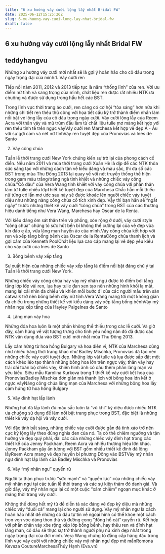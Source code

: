 ```yaml
---
title: "6 xu hướng váy cưới lộng lẫy nhất Bridal FW"
date: 2025-06-12T15:25:26Z
slug: 6-xu-huong-vay-cuoi-long-lay-nhat-bridal-fw
draft: false
---
```


## 6 xu hướng váy cưới lộng lẫy nhất Bridal FW

## teddyhangvu

Những xu hướng váy cưới mới nhất sẽ là gợi ý hoàn hảo cho cô dâu trong ngày trọng đại của mình.1. Váy cưới ren

Tiếp nối năm 2011, 2012 và 2013 tiếp tục là năm “thống lĩnh” của ren. Với ưu điểm nữ tính và sang trọng của mình, chất liệu ren được rất nhiều NTK ưa chuộng và được sử dụng trong hầu hết các BST.

Trong lĩnh vực thời trang áo cưới, ren càng có cơ hội “tỏa sáng” hơn nữa khi những chi tiết ren thêu thủ công với họa tiết cầu kỳ trở thành điểm nhấn làm nổi bật vẻ lộng lẫy của cô dâu trong ngày cưới.
 Váy cưới lộng lẫy của Reem Acra với thân váy và mũ trùm đầu làm từ chất liệu tulle mơ màng kết hợp với ren thêu tinh tế trên ngực váyVáy cưới ren Marchesa kết hợp vẻ đẹp Á - Âu với sự gợi cảm và nét nữ tínhVáy ren tuyệt đẹp của Pronovias và Ines de Santo

 2. Váy công chúa

Tuần lễ thời trang cưới New York chứng kiến sự trở lại của phong cách cổ điển. Nếu năm 2011 và mùa thời trang cưới Xuân Hè là dịp để các NTK thỏa sức sáng tạo với những cách tân về kiểu dáng và màu sắc, thì đa số các BST trong mùa Thu Đông 2013 lại quay về với nét truyền thống thể hiện trong gam màu trắng/trắng ngà tinh khiết và những chiếc váy công chúa."Cô dâu" của Vera Wang tinh khiết với váy công chúa với phần thân làm từ tulle nhiều lớpThiết kế tuyệt đẹp của Marchesa
Chắc hẳn mỗi thiếu nữ từng có lần mơ ước sau này sẽ được khoác lên người chiếc váy tuyệt diệu như những nàng công chúa cổ tích xinh đẹp. Vậy thì bạn hẳn sẽ “ngất ngây” trước những thiết kế váy cưới “công chúa” trong BST của các thương hiệu danh tiếng như Vera Wang, Marchesa hay Oscar de la Renta.

Với kiểu dáng ôm sát thân trên và phồng, xòe rộng ở dưới, váy cưới style “công chúa” chứng tỏ sức hút bền bỉ không thể cưỡng lại của vẻ đẹp vừa kín đáo e ấp, vừa lãng mạn huyền ảo của mình.Váy công chúa kết hợp với ren và xếp tầng bồng bềnh của Oscar de la RentaCông chúa thanh lịch và gợi cảm của Kenneth PoolChất liệu lụa cao cấp mang lại vẻ đẹp yêu kiều cho váy cưới của Ines de Santo

3. Bồng bềnh váy xếp tầng 

Sự xuất hiện của những chiếc váy xếp tầng là điểm nổi bật đáng chú ý tại Tuần lễ thời trang cưới New York.

Những chiếc váy công chúa hay váy mỹ nhân ngư được tô điểm bởi tầng tầng lớp lớp vải ren, lụa hay tulle đan xen tạo nên những hình khối lạ mắt, mang lại cái nhìn đa chiều và khiến mỗi bước đi của các người mẫu trên sàn catwalk trở nên bồng bềnh đầy nữ tính.Vera Wang mang tới một không gian đa chiều trong những thiết kế với kiểu dáng váy xếp tầng bồng bềnhVáy mỹ nhân ngư xếp tầng của Hayley PaigeInes de Santo
 
4. Lãng mạn váy hoa

Những đóa hoa luôn là một phần không thể thiếu trong các lễ cưới. Và giờ đây, cảm hứng về vật tượng trưng cho tình yêu nồng nàn đó đã được các NTK vận dụng đưa vào BST cưới mới nhất mùa Thu Đông 2013.

Lấy cảm hứng từ hoa hồng Bulgary và hoa diên vĩ, NTK của Marchesa cũng như nhiều hãng thời trang khác như Badley Mischka, Pronovias đã tạo nên những chiếc váy cưới tuyệt đẹp. Những lớp vải tulle và lụa được sắp đặt một cách khéo léo tạo thành những bông hoa lớn trên ngực váy, thân váy hay trải dài toàn bộ chiếc váy, khiến hình ảnh cô dâu thêm phần lãng mạn và yêu kiều.
 Siêu mẫu Karolina Kurkova trong 1 thiết kế váy cưới kết hoa của PronoviasBadley Mischka đơn giản mà thanh lịch với bông hoa lớn kết ở ngực váyNàng công chúa lãng mạn của Marchesa với những bông hoa lấy cảm hứng từ hoa hồng Bulgary

5. Váy đính hạt lấp lánh

Những hạt đá lấp lánh đủ màu sắc luôn là “vũ khí” kỳ diệu được nhiều NTK ưa chuộng sử dụng để làm nổi bật trang phục trong BST, đặc biệt là những thiết kế váy dạ hội và váy cưới.

Với đặc tính bắt sáng, những chiếc váy cưới được gắn đá tinh xảo trở nên cực kỳ lộng lẫy theo đúng nghĩa đen của nó. Ta có thể chiêm ngưỡng và tận hưởng vẻ đẹp quý phái, đài các của những chiếc váy đính hạt trong các thiết kế của Jenny Packham, Reem Acra và nhiều thương hiệu lớn khác.
 Jenny Packham gây ấn tượng với BST gồm nhiều thiết kế đính đá lộng lẫyReem Acra mang vẻ đẹp huyền bí phương Đông vào BSTVáy mỹ nhân ngư đính hạt lấp lánh của Badley Mischka và Pronovias

6. Váy “mỹ nhân ngư” quyến rũ

Người ta thán phục trước “sức mạnh” và “quyền lực” của những chiếc váy mỹ nhân ngư tại các tuần lễ thời trang và các sự kiện thảm đỏ danh giá. Và giờ đây, váy mỹ nhân ngư lại có một cuộc “xâm chiếm” ngoạn mục khác ở mảng thời trang váy cưới.

Không thể dùng hết mỹ từ để diễn tả xác đáng vẻ đẹp kỳ diệu mà những chiếc váy “đuôi cá” mang lại cho người sử dụng. Váy mỹ nhân ngư là cách hoàn hảo nhất để những cô dâu tự tin về ngoại hình có thể khoe một cách trọn vẹn vóc dáng thon thả và đường cong “đồng hồ cát” quyến rũ. Kết hợp với phần chân váy xòe rộng xếp lớp bồng bềnh, hay thêu ren và đính hạt lãng mạn, cô dâu sẽ thực sự trở thành người phụ nữ xinh đẹp nhất trong ngày trọng đại của đời mình.
 Vera Wang chứng tỏ đẳng cấp hàng đầu trong lĩnh vực váy cưới với những chiếc váy mỹ nhân ngư đẹp mê mẩnRomona Keveza CoutureMarchesaThúy Hạnh (Eva.vn)